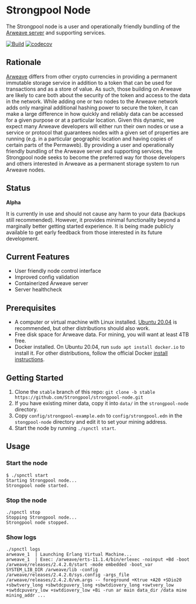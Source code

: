 # Strongpool Node

The Strongpool node is a user and operationally friendly bundling of the
[Arweave server](https://github.com/ArweaveTeam/arweave) and supporting
services.

[![Build](https://github.com/Strongpool/strongpool-node/actions/workflows/build.yml/badge.svg)](https://github.com/Strongpool/strongpool-node/actions/workflows/build.yml)
[![codecov](https://codecov.io/gh/Strongpool/strongpool-node/branch/main/graph/badge.svg?token=J4W4BGZ6KK)](https://codecov.io/gh/Strongpool/strongpool-node)

## Rationale

[Arweave](https://www.arweave.org/) differs from other crypto currencies in
providing a permanent immutable storage service in addition to a token that can
be used for transactions and as a store of value. As such, those building on
Arweave are likely to care both about the security of the token and access to
the data in the network.  While adding one or two nodes to the Arweave network
adds only marginal additional hashing power to secure the token, it can make a
large difference in how quickly and reliably data can be accessed for a given
purpose or at a particular location. Given this dynamic, we expect many Arweave
developers will either run their own nodes or use a service or protocol that
guarantees nodes with a given set of properties are running (e.g. in a
particular geographic location and having copies of certain parts of the
Permaweb). By providing a user and operationally friendly bundling of the
Arweave server and supporting services, the Strongpool node seeks to become the
preferred way for those developers and others interested in Arweave as a
permanent storage system to run Arweave nodes.

## Status

**Alpha**

It is currently in use and should not cause any harm to your data (backups still
recommended). However, it provides minimal functionality beyond a marginally
better getting started experience. It is being made publicly available to get
early feedback from those interested in its future development.

## Current Features

- User friendly node control interface
- Improved config validation
- Containerized Arweave server
- Server healthcheck

## Prerequisites

- A computer or virtual machine with Linux installed. [Ubuntu
  20.04](https://ubuntu.com/download/server) is recommended, but other
  distributions should also work.
- Free disk space for Arweave data. For mining, you will want at least 4TB free.
- Docker installed. On Ubuntu 20.04, run `sudo apt install docker.io` to install
  it. For other distributions, follow the official Docker [install
  instructions](https://docs.docker.com/engine/install/).

## Getting Started

1. Clone the `stable` branch of this repo: `git clone -b stable
   https://github.com/Strongpool/strongpool-node.git`
2. If you have existing miner data, copy it into `data/` in the
   `strongpool-node` directory.
3. Copy `config/strongpool-example.edn` to `config/strongpool.edn` in the
   `stongpool-node` directory and edit it to set your mining address.
4. Start the node by running `./spnctl start`.

## Usage

### Start the node

```
$ ./spnctl start
Starting Strongpool node...
Strongpool node started.
```

### Stop the node

```
./spnctl stop
Stopping Strongpool node...
Strongpool node stopped.
```

### Show logs

```
./spnctl logs
arweave_1  | Launching Erlang Virtual Machine...
arweave_1  | Exec: /arweave/erts-11.1.4/bin/erlexec -noinput +Bd -boot /arweave/releases/2.4.2.0/start -mode embedded -boot_var SYSTEM_LIB_DIR /arweave/lib -config /arweave/releases/2.4.2.0/sys.config -args_file /arweave/releases/2.4.2.0/vm.args -- foreground +Ktrue +A20 +SDio20 +sbwtvery_long +sbwtdcpuvery_long +sbwtdiovery_long +swtvery_low +swtdcpuvery_low +swtdiovery_low +Bi -run ar main data_dir /data mine mining_addr ...
```
